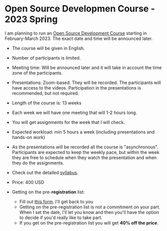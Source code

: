 # Open Source Developmen Course - 2023 Spring

I am planning to run an [Open Source Development Course](/) starting in February-March 2023. The exact date and time will be announced later.

* The course will be given in English.
* Number of participants is limited.
* Meeting time: Will be announced later and it will take in account the time zone of the participants.
* Presentations: Zoom-based. They will be recorded. The participants will have access to the videos. Participation in the presentations is recommended, but not required.
* Length of the course is: 13 weeks
* Each week we will have one meeting that will 1-2 hours long.
* You will get assignments for the week that I will check.
* Expected workload: min 5 hours a week (including presentations and hands-on work)
* As the presentations will be recorded all the course is "asynchronous". Participants are expected to keep the weekly pace, but within the week they are free to schedule when they watch the presentation and when they do the assignments.

* Check out the detailed [syllabus](/).

* Price: 400 USD

* Getting on the pre-**registration** list:
    * Fill out [this form](https://forms.gle/LnV1tRPNBPUyWeQv5). I'll get back to you
    * Getting on the pre-registration list is not a commitment on your part. When I set the date, I'll let you know and then you'll have the option to decide if you'd really like to take part.
    * If you get on the pre-registration list you will get **40% off the price**.

